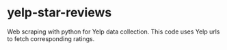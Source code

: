 # yelp-star-reviews
Web scraping with python for Yelp data collection. This code uses Yelp urls to fetch corresponding ratings.
